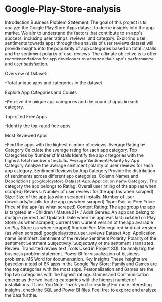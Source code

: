 # Google-Play-Store-analysis
Introduction
Business Problem Statement:
The goal of this project is to analyze the Google Play Store Apps dataset to derive insights into the app market. We aim to understand the factors that contribute to an app's success, including user ratings, reviews, and category. Exploring user sentiments towards apps through the analysis of user reviews dataset will provide insights into the popularity of app categories based on total installs and the sentiment polarity of user reviews. The ultimate objective is to offer recommendations for app developers to enhance their app's performance and user satisfaction.

Overview of Dataset:

-Total unique apps and categories in the dataset.

Explore App Categories and Counts

-Retrieve the unique app categories and the count of apps in each category.

Top-rated Free Apps

-Identify the top-rated free apps.

Most Reviewed Apps

-Find the apps with the highest number of reviews.
Average Rating by Category
Calculate the average rating for each app category.
Top Categories by Number of Installs
Identify the app categories with the highest total number of installs.
Average Sentiment Polarity by App Category
Analyze the average sentiment polarity of user reviews for each app category.
Sentiment Reviews by App Category
Provide the distribution of sentiments across different app categories.
Column Names and Descriptions
googleplaystore Dataset
App: Application name
Category: The category the app belongs to
Rating: Overall user rating of the app (as when scraped)
Reviews: Number of user reviews for the app (as when scraped)
Size: Size of the app (as when scraped)
Installs: Number of user downloads/installs for the app (as when scraped)
Type: Paid or Free
Price: Price of the app (as when scraped)
Content Rating: The age group the app is targeted at - Children / Mature 21+ / Adult
Genres: An app can belong to multiple genres
Last Updated: Date when the app was last updated on Play Store (as when scraped)
Current Ver: Current version of the app available on Play Store (as when scraped)
Android Ver: Min required Android version (as when scraped)
googleplaystore_user_reviews Dataset
App: Application name
Sentiment: Sentiment of the review
Sentiment Polarity: Polarity of the sentiment
Sentiment Subjectivity: Subjectivity of the sentiment
Translated Review: Translated review text
Tools Used in Project
SQL for analyzing the business problem statement.
Power BI for visualization of business problems.
MS Word for documentation.
Key Insights
These insights are based on a total of 8K apps in the Google Play Store:
Family and Games are the top categories with the most apps.
Personalization and Games are the top two categories with the highest ratings.
Games and Communication emerge as the two leading categories with the highest number of installations.
Thank You Note
Thank you for reading! For more interesting insights, check the SQL and Power BI files. Feel free to explore and analyze the data further.

